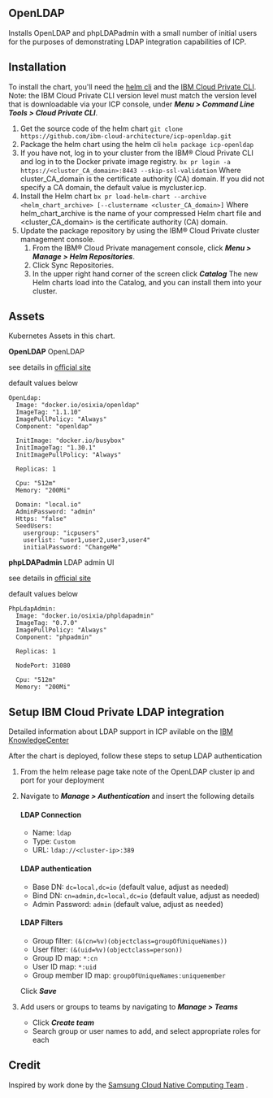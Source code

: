 ## OpenLDAP

Installs OpenLDAP and phpLDAPadmin with a small number of initial users for the purposes of demonstrating LDAP integration capabilities of ICP.

## Installation

To install the chart, you'll need the [helm cli](https://www.ibm.com/support/knowledgecenter/SSBS6K_2.1.0/app_center/create_helm_cli.html?view=kc) and the [IBM Cloud Private CLI](https://www.ibm.com/support/knowledgecenter/SSBS6K_2.1.0/manage_cluster/install_cli.html?view=kc). Note: the IBM Cloud Private CLI version level must match the version level that is downloadable via your ICP console, under **_Menu > Command Line Tools > Cloud Private CLI_**.

1. Get the source code of the helm chart
   `git clone https://github.com/ibm-cloud-architecture/icp-openldap.git`
2. Package the helm chart using the helm cli
   `helm package icp-openldap`
3. If you have not, log in to your cluster from the IBM® Cloud Private CLI and log in to the Docker private image registry.
   `bx pr login -a https://<cluster_CA_domain>:8443 --skip-ssl-validation`
   Where cluster_CA_domain is the certificate authority (CA) domain. If you did not specify a CA domain, the default value is mycluster.icp.
4. Install the Helm chart
   `bx pr load-helm-chart --archive <helm_chart_archive> [--clustername <cluster_CA_domain>]`
   Where helm_chart_archive is the name of your compressed Helm chart file and <cluster_CA_domain> is the certificate authority (CA) domain.
5. Update the package repository by using the IBM® Cloud Private cluster management console.
   1. From the IBM® Cloud Private management console, click **_Menu > Manage > Helm Repositories_**.
   2. Click Sync Repositories.
   3. In the upper right hand corner of the screen click **_Catalog_** The new Helm charts load into the Catalog, and you can install them into your cluster.

## Assets

Kubernetes Assets in this chart.

**OpenLDAP**
OpenLDAP

see details in [official site](http://www.openldap.org/)

default values below

```
OpenLdap:
  Image: "docker.io/osixia/openldap"
  ImageTag: "1.1.10"
  ImagePullPolicy: "Always"
  Component: "openldap"

  InitImage: "docker.io/busybox"
  InitImageTag: "1.30.1"
  InitImagePullPolicy: "Always"

  Replicas: 1

  Cpu: "512m"
  Memory: "200Mi"

  Domain: "local.io"
  AdminPassword: "admin"
  Https: "false"
  SeedUsers:
    usergroup: "icpusers"
    userlist: "user1,user2,user3,user4"
    initialPassword: "ChangeMe"
```

**phpLDAPadmin**
LDAP admin UI

see details in [official site](http://phpldapadmin.sourceforge.net/)

default values below

```
PhpLdapAdmin:
  Image: "docker.io/osixia/phpldapadmin"
  ImageTag: "0.7.0"
  ImagePullPolicy: "Always"
  Component: "phpadmin"

  Replicas: 1

  NodePort: 31080

  Cpu: "512m"
  Memory: "200Mi"
```

## Setup IBM Cloud Private LDAP integration

Detailed information about LDAP support in ICP avilable on the [IBM KnowledgeCenter](https://www.ibm.com/support/knowledgecenter/SSBS6K_2.1.0/user_management/configure_ldap.html)

After the chart is deployed, follow these steps to setup LDAP authentication

1.  From the helm release page take note of the OpenLDAP cluster ip and port for your deployment
2.  Navigate to **_Manage > Authentication_** and insert the following details

    #### LDAP Connection

    - Name: `ldap`
    - Type: `Custom`
    - URL: `ldap://<cluster-ip>:389`

    #### LDAP authentication

    - Base DN: `dc=local,dc=io` (default value, adjust as needed)
    - Bind DN: `cn=admin,dc=local,dc=io` (default value, adjust as needed)
    - Admin Password: `admin` (default value, adjust as needed)

    #### LDAP Filters

    - Group filter: `(&(cn=%v)(objectclass=groupOfUniqueNames))`
    - User filter: `(&(uid=%v)(objectclass=person))`
    - Group ID map: `*:cn`
    - User ID map: `*:uid`
    - Group member ID map: `groupOfUniqueNames:uniquemember`

    Click **_Save_**

3.  Add users or groups to teams by navigating to **_Manage > Teams_**

    - Click **_Create team_**
    - Search group or user names to add, and select appropriate roles for each

## Credit

Inspired by work done by the [Samsung Cloud Native Computing Team](https://github.com/samsung-cnct) .
